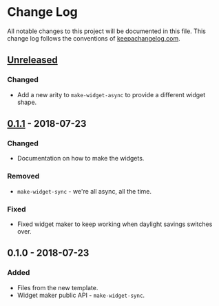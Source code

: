 # Change Log
All notable changes to this project will be documented in this file. This change log follows the conventions of [keepachangelog.com](http://keepachangelog.com/).

## [Unreleased]
### Changed
- Add a new arity to `make-widget-async` to provide a different widget shape.

## [0.1.1] - 2018-07-23
### Changed
- Documentation on how to make the widgets.

### Removed
- `make-widget-sync` - we're all async, all the time.

### Fixed
- Fixed widget maker to keep working when daylight savings switches over.

## 0.1.0 - 2018-07-23
### Added
- Files from the new template.
- Widget maker public API - `make-widget-sync`.

[Unreleased]: https://github.com/your-name/count-swap/compare/0.1.1...HEAD
[0.1.1]: https://github.com/your-name/count-swap/compare/0.1.0...0.1.1
